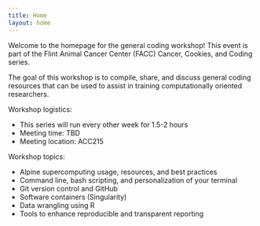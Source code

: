 ```yaml
---
title: Home
layout: home
---
```


Welcome to the homepage for the general coding workshop! This event is part of the Flint Animal Cancer Center (FACC) Cancer, Cookies, and Coding series.

The goal of this workshop is to compile, share, and discuss general coding resources that can be used to assist in training computationally oriented researchers.


Workshop logistics: 
- This series will run every other week for 1.5-2 hours
- Meeting time: TBD
- Meeting location: ACC215


Workshop topics:
- Alpine supercomputing usage, resources, and best practices
- Command line, bash scripting, and personalization of your terminal
- Git version control and GitHub
- Software containers (Singularity)
- Data wrangling using R
- Tools to enhance reproducible and transparent reporting

[Just the Docs]: https://just-the-docs.github.io/just-the-docs/
[GitHub Pages]: https://docs.github.com/en/pages
[README]: https://github.com/just-the-docs/just-the-docs-template/blob/main/README.md
[Jekyll]: https://jekyllrb.com
[GitHub Pages / Actions workflow]: https://github.blog/changelog/2022-07-27-github-pages-custom-github-actions-workflows-beta/
[use this template]: https://github.com/just-the-docs/just-the-docs-template/generate

